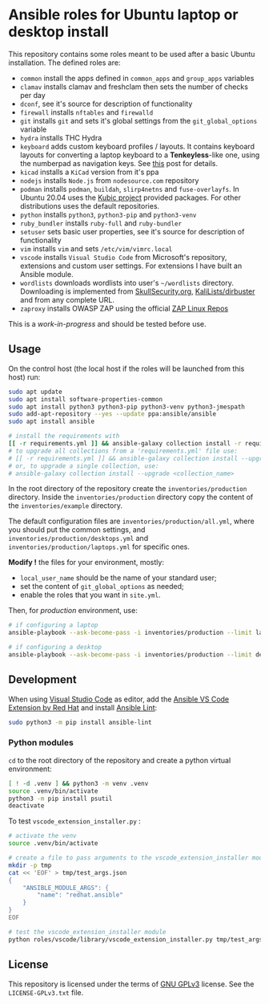 # Ansible roles for Ubuntu laptop or desktop install

This repository contains some roles meant to be used after a basic Ubuntu installation.
The defined roles are:

- `common` install the apps defined in `common_apps` and `group_apps` variables
- `clamav` installs clamav and freshclam then sets the number of checks per day
- `dconf`, see it's source for description of functionality
- `firewall` installs `nftables` and `firewalld`
- `git` installs `git` and sets it's global settings from the `git_global_options` variable
- `hydra` installs THC Hydra
- `keyboard` adds custom keyboard profiles / layouts. It contains keyboard layouts for converting a laptop keyboard to a **Tenkeyless**-like one, using the numberpad as navigation keys. See [this](https://calinradoni.github.io/pages/211101-laptoptenkeyless.html) post for details.
- `kicad` installs a `KiCad` version from it's ppa
- `nodejs` installs `Node.js` from `nodesource.com` repository
- `podman` installs `podman`, `buildah`, `slirp4netns` and `fuse-overlayfs`. In Ubuntu 20.04 uses the [Kubic project](https://build.opensuse.org/package/show/devel:kubic:libcontainers:stable/podman) provided packages. For other distributions uses the default repositories.
- `python` installs `python3`, `python3-pip` and `python3-venv`
- `ruby_bundler` installs `ruby-full` and `ruby-bundler`
- `setuser` sets basic user properties, see it's source for description of functionality
- `vim` installs `vim` and sets `/etc/vim/vimrc.local`
- `vscode` installs `Visual Studio Code` from Microsoft's repository, extensions and custom user settings. For extensions I have built an Ansible module.
- `wordlists` downloads wordlists into user's `~/wordlists` directory. Downloading is implemented from [SkullSecurity.org](https://wiki.skullsecurity.org/index.php/Passwords), [KaliLists/dirbuster](https://github.com/3ndG4me/KaliLists/tree/master/dirbuster) and from any complete URL.
- `zaproxy` installs OWASP ZAP using the official [ZAP Linux Repos](https://software.opensuse.org/download.html?project=home%3Acabelo&package=owasp-zap)

This is a *work-in-progress* and should be tested before use.

## Usage

On the control host (the local host if the roles will be launched from this host) run:

```sh
sudo apt update
sudo apt install software-properties-common
sudo apt install python3 python3-pip python3-venv python3-jmespath
sudo add-apt-repository --yes --update ppa:ansible/ansible
sudo apt install ansible

# install the requirements with
[[ -r requirements.yml ]] && ansible-galaxy collection install -r requirements.yml
# to upgrade all collections from a 'requirements.yml' file use:
# [[ -r requirements.yml ]] && ansible-galaxy collection install --upgrade -r requirements.yml
# or, to upgrade a single collection, use:
# ansible-galaxy collection install --upgrade <collection_name>
```

In the root directory of the repository create the `inventories/production` directory.
Inside the `inventories/production` directory copy the content of the `inventories/example` directory.

The default configuration files are `inventories/production/all.yml`, where you should put the common settings, and `inventories/production/desktops.yml` and `inventories/production/laptops.yml` for specific ones.

**Modify !** the files for your environment, mostly:

- `local_user_name` should be the name of your standard user;
- set the content of `git_global_options` as needed;
- enable the roles that you want in `site.yml`.

Then, for *production* environment, use:

```sh
# if configuring a laptop
ansible-playbook --ask-become-pass -i inventories/production --limit laptop_local site.yml

# if configuring a desktop
ansible-playbook --ask-become-pass -i inventories/production --limit desktop_local site.yml
```

## Development

When using [Visual Studio Code](https://code.visualstudio.com/) as editor, add the [Ansible VS Code Extension by Red Hat](https://marketplace.visualstudio.com/items?itemName=redhat.ansible) and install [Ansible Lint](https://ansible-lint.readthedocs.io/en/latest/):

```sh
sudo python3 -m pip install ansible-lint
```

### Python modules

`cd` to the root directory of the repository and create a python virtual environment:

```sh
[ ! -d .venv ] && python3 -m venv .venv
source .venv/bin/activate
python3 -m pip install psutil
deactivate
```

To test `vscode_extension_installer.py` :

```sh
# activate the venv
source .venv/bin/activate

# create a file to pass arguments to the vscode_extension_installer module
mkdir -p tmp
cat << 'EOF' > tmp/test_args.json
{
    "ANSIBLE_MODULE_ARGS": {
        "name": "redhat.ansible"
    }
}
EOF

# test the vscode_extension_installer module
python roles/vscode/library/vscode_extension_installer.py tmp/test_args.json
```

## License

This repository is licensed under the terms of [GNU GPLv3](http://www.gnu.org/licenses/gpl-3.0.html) license. See the `LICENSE-GPLv3.txt` file.
